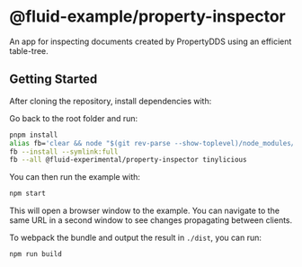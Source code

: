# @fluid-example/property-inspector

An app for inspecting documents created by PropertyDDS using an efficient table-tree.

## Getting Started

After cloning the repository, install dependencies with:

Go back to the root folder and run:

```bash
pnpm install
alias fb='clear && node "$(git rev-parse --show-toplevel)/node_modules/.bin/fluid-build"'
fb --install --symlink:full
fb --all @fluid-experimental/property-inspector tinylicious
```

You can then run the example with:

```bash
npm start
```

This will open a browser window to the example. You can navigate to the same URL in a second window to see changes propagating between clients.

To webpack the bundle and output the result in `./dist`, you can run:

```bash
npm run build
```
